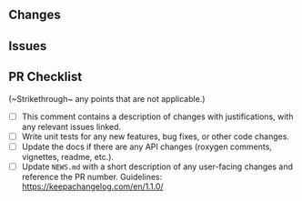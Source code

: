 ## Changes

<!--
Provide a summary of what is included in this Pull Request (PR).
-->

## Issues

<!--
Reference any issues related to this PR.
If this PR fixes any issues, [use a keyword](https://docs.github.com/en/issues/tracking-your-work-with-issues/linking-a-pull-request-to-an-issue#linking-a-pull-request-to-an-issue-using-a-keyword)
when referring to the issue.
-->

<!--
**Reviewers**: Use the @ feature to mention anyone responsible for reviewing/completing this request.
-->

## PR Checklist

(~Strikethrough~ any points that are not applicable.)

- [ ] This comment contains a description of changes with justifications, with any relevant issues linked.
- [ ] Write unit tests for any new features, bug fixes, or other code changes.
- [ ] Update the docs if there are any API changes (roxygen comments, vignettes, readme, etc.).
- [ ] Update `NEWS.md` with a short description of any user-facing changes and reference the PR number. Guidelines: https://keepachangelog.com/en/1.1.0/
